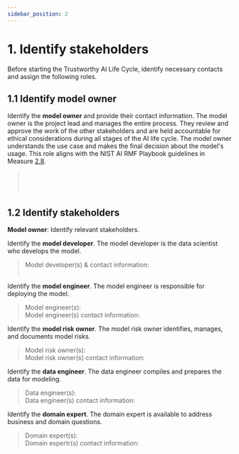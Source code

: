 ```yaml
---
sidebar_position: 2
---
```


# 1. Identify stakeholders
Before starting the Trustworthy AI Life Cycle, identify necessary contacts and assign the following roles.


## 1.1 Identify model owner
Identify the **model owner** and provide their contact information.
The model owner is the project lead and manages the entire process. They review and approve the work of the other stakeholders and are held accountable for ethical considerations during all stages of the AI life cycle. The model owner understands the use case and makes the final decision about the model's usage.
This role aligns with the NIST AI RMF Playbook guidelines in Measure [2.8](https://airc.nist.gov/AI_RMF_Knowledge_Base/Playbook/Measure#Measure%202.8).

> </br>
> </br>
> </br>

## 1.2 Identify stakeholders
**Model owner**: Identify relevant stakeholders.

Identify the **model developer**. The model developer is the data scientist who develops the model.

> Model developer(s) & contact information:
> </br>
> </br>

Identify the **model engineer**. The model engineer is responsible for deploying the model.

> Model engineer(s):
> </br>
> Model engineer(s) contact information:
> </br>

Identify the **model risk owner**. The model risk owner identifies, manages, and documents model risks.

> Model risk owner(s):
> </br>
> Model risk owner(s) contact information:
> </br>

Identify the **data engineer**. The data engineer compiles and prepares the data for modeling.

> Data engineer(s):
> </br>
> Data engineer(s) contact information:
> </br>

Identify the **domain expert**. The domain expert is available to address business and domain questions.

> Domain expert(s):
> </br>
> Domain expertr(s) contact information:
> </br>


